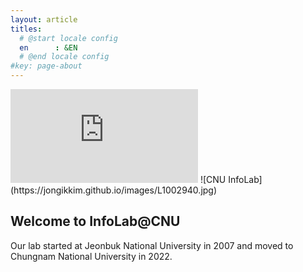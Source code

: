 ```yaml
---
layout: article
titles:
  # @start locale config
  en      : &EN      
  # @end locale config
#key: page-about
---
```


<iframe src="https://vasturiano.github.io/react-force-graph/example/large-graph/" allowfullscreen="" frameborder="0"></iframe>
![CNU InfoLab](https://jongikkim.github.io/images/L1002940.jpg)

## Welcome to InfoLab@CNU
Our lab started at Jeonbuk National University in 2007 and moved to Chungnam National University in 2022.

